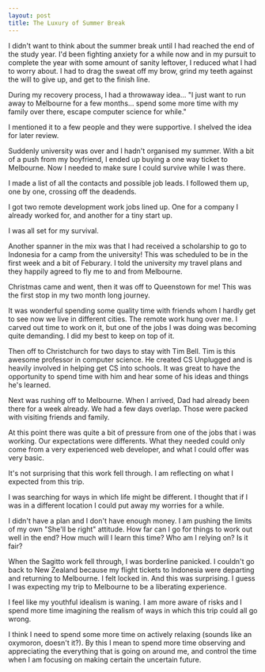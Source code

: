 ```yaml
---
layout: post
title: The Luxury of Summer Break
---
```


I didn't want to think about the summer break until I had reached the end of the study year. I'd been fighting anxiety for a while now and in my pursuit to complete the year with some amount of sanity leftover, I reduced what I had to worry about. I had to drag the sweat off my brow, grind my teeth against the will to give up, and get to the finish line. 

During my recovery process, I had a throwaway idea... "I just want to run away to Melbourne for a few months... spend some more time with my family over there, escape computer science for while."

I mentioned it to a few people and they were supportive. I shelved the idea for later review.

Suddenly university was over and I hadn't organised my summer. With a bit of a push from my boyfriend, I ended up buying a one way ticket to Melbourne. Now I needed to make sure I could survive while I was there. 

I made a list of all the contacts and possible job leads. I followed them up, one by one, crossing off the deadends. 

I got two remote development work jobs lined up. One for a company I already worked for, and another for a tiny start up. 

I was all set for my survival. 

Another spanner in the mix was that I had received a scholarship to go to Indonesia for a camp from the university! This was scheduled to be in the first week and a bit of Feburary. I told the university my travel plans and they happily agreed to fly me to and from Melbourne. 

Christmas came and went, then it was off to Queenstown for me! This was the first stop in my two month long journey. 

It was wonderful spending some quality time with friends whom I hardly get to see now we live in different cities. The remote work hung over me. I carved out time to work on it, but one of the jobs I was doing was becoming quite demanding. I did my best to keep on top of it. 

Then off to Christchurch for two days to stay with Tim Bell. Tim is this awesome professor in computer science. He created CS Unplugged and is heavily involved in helping get CS into schools. It was great to have the opportunity to spend time with him and hear some of his ideas and things he's learned. 

Next was rushing off to Melbourne. When I arrived, Dad had already been there for a week already. We had a few days overlap. Those were packed with visiting friends and family. 

At this point there was quite a bit of pressure from one of the jobs that i was working. Our expectations were differents. What they needed could only come from a very experienced web developer, and what I could offer was very basic.

It's not surprising that this work fell through. I am reflecting on what I expected from this trip. 

I was searching for ways in which life might be different. I thought that if I was in a different location I could put away my worries for a while. 

I didn't have a plan and I don't have enough money. I am pushing the limits of my own "She'll be right" attitude. How far can I go for things to work out well in the end? How much will I learn this time? Who am I relying on? Is it fair?

When the Sagitto work fell through, I was borderline panicked. I couldn't go back to New Zealand because my flight tickets to Indonesia were  departing and returning to Melbourne. I felt locked in. And this was surprising. I guess I was expecting my trip to Melbourne to be a liberating experience. 

I feel like my youthful idealism is waning. I am more aware of risks and I spend more time imagining the realism of ways in which this trip could all go wrong. 

I think I need to spend some more time on actively relaxing (sounds like an oxymoron, doesn't it?). By this I mean to spend more time observing and appreciating the everything that is going on around me, and control the time when I am focusing on making certain the uncertain future.
